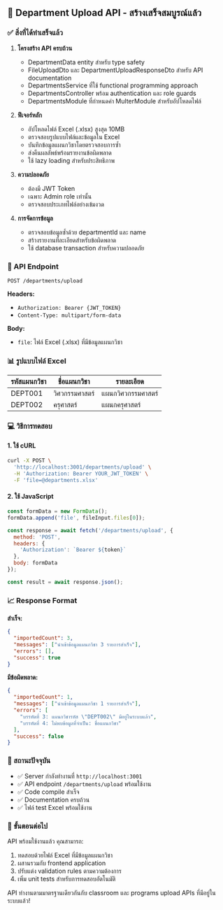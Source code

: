 ## 🎉 Department Upload API - สร้างเสร็จสมบูรณ์แล้ว

### ✅ สิ่งที่ได้ทำเสร็จแล้ว

1. **โครงสร้าง API ครบถ้วน**
   - DepartmentData entity สำหรับ type safety
   - FileUploadDto และ DepartmentUploadResponseDto สำหรับ API documentation
   - DepartmentsService ที่ใช้ functional programming approach
   - DepartmentsController พร้อม authentication และ role guards
   - DepartmentsModule ที่กำหนดค่า MulterModule สำหรับอัปโหลดไฟล์

2. **ฟีเจอร์หลัก**
   - อัปโหลดไฟล์ Excel (.xlsx) สูงสุด 10MB
   - ตรวจสอบรูปแบบไฟล์และข้อมูลใน Excel
   - บันทึกข้อมูลแผนกวิชาโดยตรวจสอบการซ้ำ
   - ส่งคืนผลลัพธ์พร้อมรายงานข้อผิดพลาด
   - ใช้ lazy loading สำหรับประสิทธิภาพ

3. **ความปลอดภัย**
   - ต้องมี JWT Token
   - เฉพาะ Admin role เท่านั้น
   - ตรวจสอบประเภทไฟล์อย่างเข้มงวด

4. **การจัดการข้อมูล**
   - ตรวจสอบข้อมูลซ้ำด้วย departmentId และ name
   - สร้างรายงานที่ละเอียดสำหรับข้อผิดพลาด
   - ใช้ database transaction สำหรับความปลอดภัย

### 📍 API Endpoint

```
POST /departments/upload
```

**Headers:**
- `Authorization: Bearer {JWT_TOKEN}`
- `Content-Type: multipart/form-data`

**Body:**
- `file`: ไฟล์ Excel (.xlsx) ที่มีข้อมูลแผนกวิชา

### 📊 รูปแบบไฟล์ Excel

| รหัสแผนกวิชา | ชื่อแผนกวิชา | รายละเอียด |
|--------------|-------------|-----------|
| DEPT001      | วิศวกรรมศาสตร์ | แผนกวิศวกรรมศาสตร์ |
| DEPT002      | ครุศาสตร์ | แผนกครุศาสตร์ |

### 💻 วิธีการทดสอบ

#### 1. ใช้ cURL
```bash
curl -X POST \
  'http://localhost:3001/departments/upload' \
  -H 'Authorization: Bearer YOUR_JWT_TOKEN' \
  -F 'file=@departments.xlsx'
```

#### 2. ใช้ JavaScript
```javascript
const formData = new FormData();
formData.append('file', fileInput.files[0]);

const response = await fetch('/departments/upload', {
  method: 'POST',
  headers: {
    'Authorization': `Bearer ${token}`
  },
  body: formData
});

const result = await response.json();
```

### 📈 Response Format

**สำเร็จ:**
```json
{
  "importedCount": 3,
  "messages": ["นำเข้าข้อมูลแผนกวิชา 3 รายการสำเร็จ"],
  "errors": [],
  "success": true
}
```

**มีข้อผิดพลาด:**
```json
{
  "importedCount": 1,
  "messages": ["นำเข้าข้อมูลแผนกวิชา 1 รายการสำเร็จ"],
  "errors": [
    "บรรทัดที่ 3: แผนกวิชารหัส \"DEPT002\" มีอยู่ในระบบแล้ว",
    "บรรทัดที่ 4: ไม่พบข้อมูลที่จำเป็น: ชื่อแผนกวิชา"
  ],
  "success": false
}
```

### 🔧 สถานะปัจจุบัน

- ✅ Server กำลังทำงานที่ `http://localhost:3001`
- ✅ API endpoint `/departments/upload` พร้อมใช้งาน
- ✅ Code compile สำเร็จ
- ✅ Documentation ครบถ้วน
- ✅ ไฟล์ test Excel พร้อมใช้งาน

### 🚀 ขั้นตอนต่อไป

API พร้อมใช้งานแล้ว คุณสามารถ:
1. ทดสอบด้วยไฟล์ Excel ที่มีข้อมูลแผนกวิชา
2. ผสานรวมกับ frontend application
3. ปรับแต่ง validation rules ตามความต้องการ
4. เพิ่ม unit tests สำหรับการทดสอบอัตโนมัติ

API ทำงานตามมาตรฐานเดียวกันกับ classroom และ programs upload APIs ที่มีอยู่ในระบบแล้ว!
